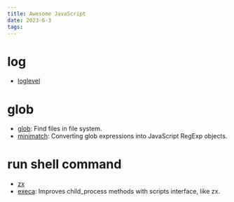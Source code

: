 ```yaml
---
title: Awesome JavaScript
date: 2023-6-3
tags:
---
```


# log

- [loglevel](https://www.npmjs.com/package/loglevel)

# glob

- [glob](https://www.npmjs.com/package/glob): Find files in file system.
- [minimatch](https://www.npmjs.com/package/minimatch): Converting glob expressions into JavaScript RegExp objects.

# run shell command

- [zx](https://www.npmjs.com/package/zx)
- [execa](https://www.npmjs.com/package/execa): Improves child_process methods with scripts interface, like zx.
